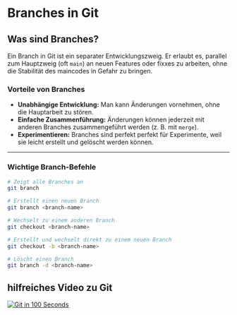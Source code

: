 # Branches in Git

## Was sind Branches?

Ein Branch in Git ist ein separater Entwicklungszweig. Er erlaubt es, parallel zum Hauptzweig (oft `main`) an neuen Features oder fixxes zu arbeiten, ohne die Stabilität des maincodes in Gefahr zu bringen.

### Vorteile von Branches

- **Unabhängige Entwicklung:** Man kann Änderungen vornehmen, ohne die Hauptarbeit zu stören.
- **Einfache Zusammenführung:** Änderungen können jederzeit mit anderen Branches zusammengeführt werden (z. B. mit `merge`).
- **Experimentieren:** Branches sind perfekt perfekt für Experimente, weil sie leicht erstellt und gelöscht werden können.

---

### Wichtige Branch-Befehle

```bash
# Zeigt alle Branches an
git branch

# Erstellt einen neuen Branch
git branch <branch-name>

# Wechselt zu einem anderen Branch
git checkout <branch-name>

# Erstellt und wechselt direkt zu einem neuen Branch
git checkout -b <branch-name>

# Löscht einen Branch
git branch -d <branch-name>
```
## hilfreiches Video zu Git

[![Git in 100 Seconds](https://img.youtube.com/vi/hwP7WQkmECE/0.jpg)](https://www.youtube.com/watch?v=hwP7WQkmECE)

